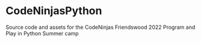 # CodeNinjasPython
Source code and assets for the CodeNinjas Friendswood 2022 Program and Play in Python Summer camp
